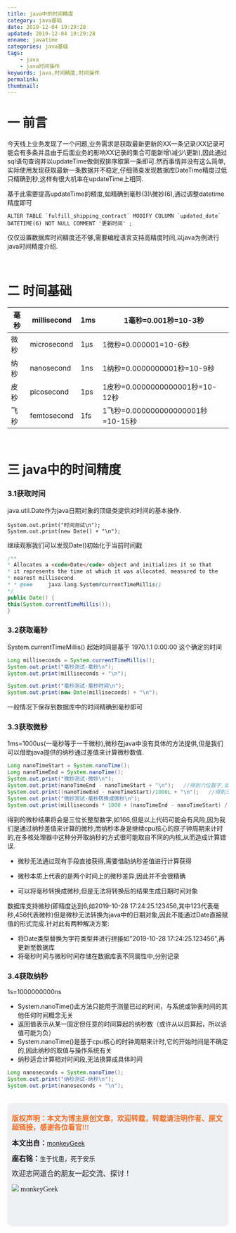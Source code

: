 ```yaml
---
title: java中的时间精度
category: java基础
date: 2019-12-04 19:29:28
updated: 2019-12-04 19:29:28
enname: javatime
categories: java基础
tags:
	- java
	- java时间操作
keywords: java,时间精度,时间操作
permalink:
thumbnail:
---
```


# 一 前言

今天线上业务发现了一个问题,业务需求是获取最新更新的XX一条记录(XX记录可能会有多条并且由于后面业务的影响XX记录的集合可能新增\减少\更新),因此通过sql语句查询并以updateTime做倒叙排序取第一条即可.<!--more-->然而事情并没有这么简单,实际使用发现获取最新一条数据并不稳定,仔细筛查发现数据库DateTime精度过低只精确到秒,这样有很大机率在updateTime上相同.

基于此需要提高updateTime的精度,如精确到毫秒(3)\微妙(6),通过调整datetime精度即可

```
ALTER TABLE `fulfill_shipping_contract` MODIFY COLUMN `updated_date` DATETIME(6) NOT NULL COMMENT '更新时间' ;
```

仅仅设置数据库时间精度还不够,需要编程语言支持高精度时间,以java为例进行java时间精度介绍.

</br>

# 二 时间基础

| 毫秒 | millisecond | 1ms  | 1毫秒=0.001秒=10-3秒              |
| ---- | ----------- | ---- | --------------------------------- |
| 微秒 | microsecond | 1μs  | 1微秒=0.000001=10-6秒             |
| 纳秒 | nanosecond  | 1ns  | 1纳秒=0.0000000001秒=10-9秒       |
| 皮秒 | picosecond  | 1ps  | 1皮秒=0.0000000000001秒=10-12秒   |
| 飞秒 | femtosecond | 1fs  | 1飞秒=0.000000000000001秒=10-15秒 |

</br>

# 三 java中的时间精度

### 3.1获取时间

java.util.Date作为java日期对象的顶级类提供对时间的基本操作.

```
System.out.print("时间测试\n");
System.out.print(new Date() + "\n");
```

继续观察我们可以发现Date()初始化于当前时间戳

```java
/** 
* Allocates a <code>Date</code> object and initializes it so that 
* it represents the time at which it was allocated, measured to the 
* nearest millisecond. 
* * @see     java.lang.System#currentTimeMillis() 
*/
public Date() {    
this(System.currentTimeMillis());
}
```



### 3.2获取毫秒

System.currentTimeMillis() 起始时间是基于 1970.1.1 0:00:00 这个确定的时间

```java
Long milliseconds = System.currentTimeMillis();
System.out.print("毫秒测试-毫秒\n");
System.out.print(milliseconds + "\n");

System.out.print("毫秒测试-毫秒时间\n");
System.out.print(new Date(milliseconds) + "\n");
```

一般情况下保存到数据库中的时间精确到毫秒即可



### 3.3获取微秒

1ms=1000us(一毫秒等于一千微秒),微秒在java中没有具体的方法提供,但是我们可以借助java提供的纳秒通过差值来计算微秒数值.

```java
Long nanoTimeStart = System.nanoTime();
Long nanoTimeEnd = System.nanoTime();
System.out.print("微妙测试-微妙\n");
System.out.print(nanoTimeEnd - nanoTimeStart + "\n");   //得到六位数字,如166400
System.out.print((nanoTimeEnd - nanoTimeStart)/1000L + "\n");   //得到三位数字,如166
System.out.print("微妙测试-毫秒转换成微秒\n");
System.out.print(milliseconds * 1000 + (nanoTimeEnd - nanoTimeStart) / 1000L + "\n");
```

得到的微秒结果将会是三位长整型数字,如166,但是以上代码可能会有风险,因为我们是通过纳秒差值来计算的微秒,而纳秒本身是继续cpu核心的原子钟周期来计时的,在多核处理器中这种分开取纳秒的方式很可能取自不同的内核,从而造成计算错误.

- 微秒无法通过现有手段直接获得,需要借助纳秒差值进行计算获得

- 微秒本质上代表的是两个时间上的微秒差异,因此并不会很精确

- 可以将毫秒转换成微秒,但是无法将转换后的结果生成日期时间对象

  

数据库支持微秒(即精度达到6,如2019-10-28 17:24:25.123456,其中123代表毫秒,456代表微秒)但是微秒无法转换为java中的日期对象,因此不能通过Date直接赋值的形式完成.针对此有两种解决方案:

- 将Date类型替换为字符类型并进行拼接如"2019-10-28 17:24:25.123456",再更新至数据库
- 将毫秒时间与微秒时间存储在数据库表不同属性中,分别记录



### 3.4获取纳秒

1s=1000000000ns

- System.nanoTime()此方法只能用于测量已过的时间，与系统或钟表时间的其他任何时间概念无关
- 返回值表示从某一固定但任意的时间算起的纳秒数（或许从以后算起，所以该值可能为负）
- System.nanoTime()是基于cpu核心的时钟周期来计时,它的开始时间是不确定的,因此纳秒的取值与操作系统有关
- 纳秒适合计算相对时间段,无法换算成具体时间

```java
Long nanoseconds = System.nanoTime();
System.out.print("纳秒测试-纳秒\n");
System.out.print(nanoseconds + "\n");
```



</br>

<script>
var _hmt = _hmt || [];
(function() {
  var hm = document.createElement("script");
  hm.src = "https://hm.baidu.com/hm.js?2f798e6b269c8a40f12bef25d7f1876d";
  var s = document.getElementsByTagName("script")[0]; 
  s.parentNode.insertBefore(hm, s);
})();
</script>

<div style="height:260px; background-color:rgb(238,240,244); padding:10px;border-radius:10px;">
    <p style="color:#f36c21;font:bold 16px/20px 'kaiTi';">
      版权声明：本文为博主原创文章，欢迎转载，转载请注明作者、原文超链接，感谢各位看官!!!
    </p>
    <p>
      <span style="font:bold 16px/20px 'kaiTi';">本文出自：</span><a href="https://monkeyGeek369.github.io">monkeyGeek</a> 
    </p>
    <p>
      <span style="font:bold 16px/20px 'kaiTi';">座右铭：</span><span>生于忧患，死于安乐</span> 
    </p>
    <p>
      <span style="font:16px/20px 'kaiTi';">欢迎志同道合的朋友一起交流、探讨！</span> 
    </p>
    <img style="height:auto; width:auto;flot:left;" src="../../../../image/monkey64.png" /><span style="font:16px/20px 'kaiTi';flot:left;">   monkeyGeek</span>


